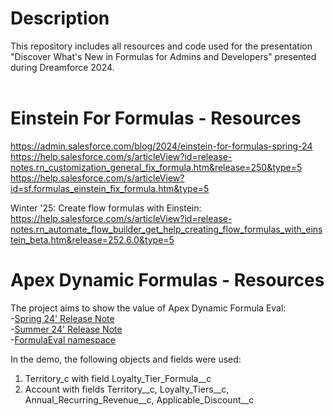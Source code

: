 # Description </br>
This repository includes all resources and code used for the presentation "Discover What's New in Formulas for Admins and Developers" presented during Dreamforce 2024. </br>
</br>
# Einstein For Formulas - Resources</br>
https://admin.salesforce.com/blog/2024/einstein-for-formulas-spring-24 </br>
https://help.salesforce.com/s/articleView?id=release-notes.rn_customization_general_fix_formula.htm&release=250&type=5 </br>
https://help.salesforce.com/s/articleView?id=sf.formulas_einstein_fix_formula.htm&type=5 </br>

Winter '25: Create flow formulas with Einstein: https://help.salesforce.com/s/articleView?id=release-notes.rn_automate_flow_builder_get_help_creating_flow_formulas_with_einstein_beta.htm&release=252.6.0&type=5

# Apex Dynamic Formulas - Resources</br>
The project aims to show the value of Apex Dynamic Formula Eval:</br>
-[Spring 24' Release Note](https://help.salesforce.com/s/articleView?language=en_US&id=release-notes.rn_apex_formulaeval.htm&release=248&type=5)</br>
-[Summer 24' Release Note](https://help.salesforce.com/s/articleView?id=release-notes.rn_apex_formulaeval.htm&release=248&type=5)</br>
-[FormulaEval namespace](https://developer.salesforce.com/docs/atlas.en-us.apexref.meta/apexref/apex_namespace_formulaeval.htm)</br>


In the demo, the following objects and fields were used:</br>
1. Territory_c with field Loyalty_Tier_Formula__c</br>
2. Account with fields Territory__c, Loyalty_Tiers__c, Annual_Recurring_Revenue__c, Applicable_Discount__c 
